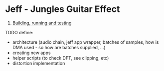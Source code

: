# Jeff - **J**ungles Guitar **Eff**ect

1. [Building, running and testing](docs/build_run_test.md)

TODO define:

* architecture (audio chain, jeff app wrapper, batches of samples, how is DMA used - so how are batches supplied, ...)
* creating new apps
* helper scripts (to check DFT, see clipping, etc)
* distortion implementation
